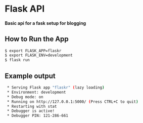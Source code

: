 # Flask API
#### Basic api for a fask setup for blogging

## How to Run the App

```bash
$ export FLASK_APP=flaskr
$ export FLASK_ENV=development
$ flask run
```

## Example output

```bash
 * Serving Flask app "flaskr" (lazy loading)
 * Environment: development
 * Debug mode: on
 * Running on http://127.0.0.1:5000/ (Press CTRL+C to quit)
 * Restarting with stat
 * Debugger is active!
 * Debugger PIN: 121-286-661
```